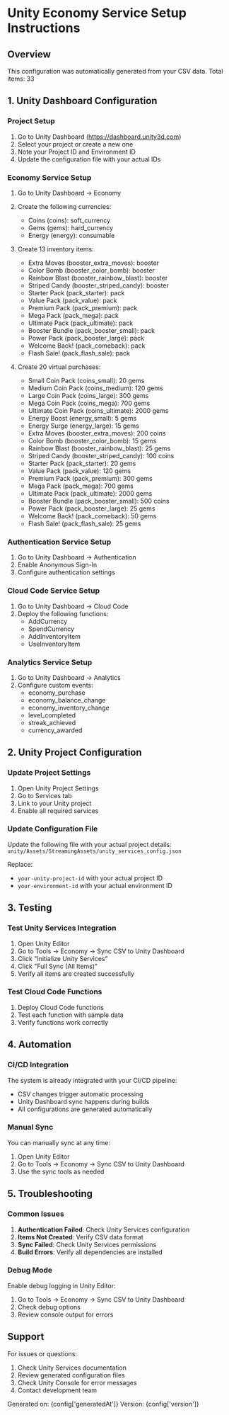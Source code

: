 
# Unity Economy Service Setup Instructions

## Overview
This configuration was automatically generated from your CSV data.
Total items: 33

## 1. Unity Dashboard Configuration

### Project Setup
1. Go to Unity Dashboard (https://dashboard.unity3d.com)
2. Select your project or create a new one
3. Note your Project ID and Environment ID
4. Update the configuration file with your actual IDs

### Economy Service Setup
1. Go to Unity Dashboard → Economy
2. Create the following currencies:
   - Coins (coins): soft_currency
   - Gems (gems): hard_currency
   - Energy (energy): consumable

3. Create 13 inventory items:
   - Extra Moves (booster_extra_moves): booster
   - Color Bomb (booster_color_bomb): booster
   - Rainbow Blast (booster_rainbow_blast): booster
   - Striped Candy (booster_striped_candy): booster
   - Starter Pack (pack_starter): pack
   - Value Pack (pack_value): pack
   - Premium Pack (pack_premium): pack
   - Mega Pack (pack_mega): pack
   - Ultimate Pack (pack_ultimate): pack
   - Booster Bundle (pack_booster_small): pack
   - Power Pack (pack_booster_large): pack
   - Welcome Back! (pack_comeback): pack
   - Flash Sale! (pack_flash_sale): pack

4. Create 20 virtual purchases:
   - Small Coin Pack (coins_small): 20 gems
   - Medium Coin Pack (coins_medium): 120 gems
   - Large Coin Pack (coins_large): 300 gems
   - Mega Coin Pack (coins_mega): 700 gems
   - Ultimate Coin Pack (coins_ultimate): 2000 gems
   - Energy Boost (energy_small): 5 gems
   - Energy Surge (energy_large): 15 gems
   - Extra Moves (booster_extra_moves): 200 coins
   - Color Bomb (booster_color_bomb): 15 gems
   - Rainbow Blast (booster_rainbow_blast): 25 gems
   - Striped Candy (booster_striped_candy): 100 coins
   - Starter Pack (pack_starter): 20 gems
   - Value Pack (pack_value): 120 gems
   - Premium Pack (pack_premium): 300 gems
   - Mega Pack (pack_mega): 700 gems
   - Ultimate Pack (pack_ultimate): 2000 gems
   - Booster Bundle (pack_booster_small): 500 coins
   - Power Pack (pack_booster_large): 25 gems
   - Welcome Back! (pack_comeback): 50 gems
   - Flash Sale! (pack_flash_sale): 25 gems

### Authentication Service Setup
1. Go to Unity Dashboard → Authentication
2. Enable Anonymous Sign-In
3. Configure authentication settings

### Cloud Code Service Setup
1. Go to Unity Dashboard → Cloud Code
2. Deploy the following functions:
   - AddCurrency
   - SpendCurrency
   - AddInventoryItem
   - UseInventoryItem

### Analytics Service Setup
1. Go to Unity Dashboard → Analytics
2. Configure custom events:
   - economy_purchase
   - economy_balance_change
   - economy_inventory_change
   - level_completed
   - streak_achieved
   - currency_awarded

## 2. Unity Project Configuration

### Update Project Settings
1. Open Unity Project Settings
2. Go to Services tab
3. Link to your Unity project
4. Enable all required services

### Update Configuration File
Update the following file with your actual project details:
`unity/Assets/StreamingAssets/unity_services_config.json`

Replace:
- `your-unity-project-id` with your actual project ID
- `your-environment-id` with your actual environment ID

## 3. Testing

### Test Unity Services Integration
1. Open Unity Editor
2. Go to Tools → Economy → Sync CSV to Unity Dashboard
3. Click "Initialize Unity Services"
4. Click "Full Sync (All Items)"
5. Verify all items are created successfully

### Test Cloud Code Functions
1. Deploy Cloud Code functions
2. Test each function with sample data
3. Verify functions work correctly

## 4. Automation

### CI/CD Integration
The system is already integrated with your CI/CD pipeline:
- CSV changes trigger automatic processing
- Unity Dashboard sync happens during builds
- All configurations are generated automatically

### Manual Sync
You can manually sync at any time:
1. Open Unity Editor
2. Go to Tools → Economy → Sync CSV to Unity Dashboard
3. Use the sync tools as needed

## 5. Troubleshooting

### Common Issues
1. **Authentication Failed**: Check Unity Services configuration
2. **Items Not Created**: Verify CSV data format
3. **Sync Failed**: Check Unity Services permissions
4. **Build Errors**: Verify all dependencies are installed

### Debug Mode
Enable debug logging in Unity Editor:
1. Go to Tools → Economy → Sync CSV to Unity Dashboard
2. Check debug options
3. Review console output for errors

## Support
For issues or questions:
1. Check Unity Services documentation
2. Review generated configuration files
3. Check Unity Console for error messages
4. Contact development team

Generated on: {config['generatedAt']}
Version: {config['version']}
